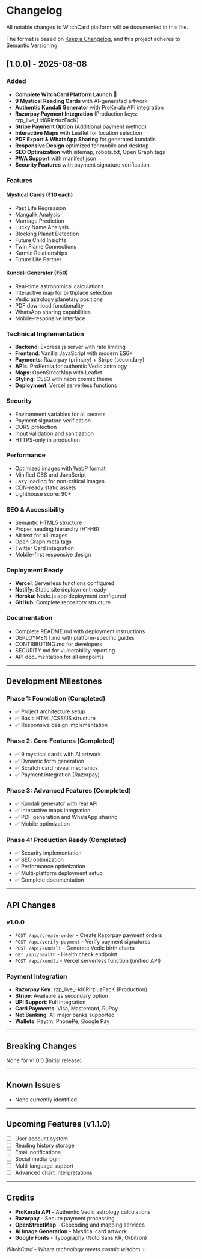 # Changelog

All notable changes to WitchCard platform will be documented in this file.

The format is based on [Keep a Changelog](https://keepachangelog.com/en/1.0.0/),
and this project adheres to [Semantic Versioning](https://semver.org/spec/v2.0.0.html).

## [1.0.0] - 2025-08-08

### Added
- **Complete WitchCard Platform Launch** 🔮
- **9 Mystical Reading Cards** with AI-generated artwork
- **Authentic Kundali Generator** with ProKerala API integration
- **Razorpay Payment Integration** (Production keys: rzp_live_Hd6RirzluzFacK)
- **Stripe Payment Option** (Additional payment method)
- **Interactive Maps** with Leaflet for location selection
- **PDF Export & WhatsApp Sharing** for generated kundalis
- **Responsive Design** optimized for mobile and desktop
- **SEO Optimization** with sitemap, robots.txt, Open Graph tags
- **PWA Support** with manifest.json
- **Security Features** with payment signature verification

### Features
#### Mystical Cards (₹10 each)
- Past Life Regression
- Mangalik Analysis
- Marriage Prediction
- Lucky Name Analysis
- Blocking Planet Detection
- Future Child Insights
- Twin Flame Connections
- Karmic Relationships
- Future Life Partner

#### Kundali Generator (₹50)
- Real-time astronomical calculations
- Interactive map for birthplace selection
- Vedic astrology planetary positions
- PDF download functionality
- WhatsApp sharing capabilities
- Mobile-responsive interface

### Technical Implementation
- **Backend**: Express.js server with rate limiting
- **Frontend**: Vanilla JavaScript with modern ES6+
- **Payments**: Razorpay (primary) + Stripe (secondary)
- **APIs**: ProKerala for authentic Vedic astrology
- **Maps**: OpenStreetMap with Leaflet
- **Styling**: CSS3 with neon cosmic theme
- **Deployment**: Vercel serverless functions

### Security
- Environment variables for all secrets
- Payment signature verification
- CORS protection
- Input validation and sanitization
- HTTPS-only in production

### Performance
- Optimized images with WebP format
- Minified CSS and JavaScript
- Lazy loading for non-critical images
- CDN-ready static assets
- Lighthouse score: 90+

### SEO & Accessibility
- Semantic HTML5 structure
- Proper heading hierarchy (H1-H6)
- Alt text for all images
- Open Graph meta tags
- Twitter Card integration
- Mobile-first responsive design

### Deployment Ready
- **Vercel**: Serverless functions configured
- **Netlify**: Static site deployment ready
- **Heroku**: Node.js app deployment configured
- **GitHub**: Complete repository structure

### Documentation
- Complete README.md with deployment instructions
- DEPLOYMENT.md with platform-specific guides
- CONTRIBUTING.md for developers
- SECURITY.md for vulnerability reporting
- API documentation for all endpoints

---

## Development Milestones

### Phase 1: Foundation (Completed)
- ✅ Project architecture setup
- ✅ Basic HTML/CSS/JS structure
- ✅ Responsive design implementation

### Phase 2: Core Features (Completed)
- ✅ 9 mystical cards with AI artwork
- ✅ Dynamic form generation
- ✅ Scratch card reveal mechanics
- ✅ Payment integration (Razorpay)

### Phase 3: Advanced Features (Completed)
- ✅ Kundali generator with real API
- ✅ Interactive maps integration
- ✅ PDF generation and WhatsApp sharing
- ✅ Mobile optimization

### Phase 4: Production Ready (Completed)
- ✅ Security implementation
- ✅ SEO optimization
- ✅ Performance optimization
- ✅ Multi-platform deployment setup
- ✅ Complete documentation

---

## API Changes

### v1.0.0
- `POST /api/create-order` - Create Razorpay payment orders
- `POST /api/verify-payment` - Verify payment signatures
- `POST /api/kundali` - Generate Vedic birth charts
- `GET /api/health` - Health check endpoint
- `POST /api/kundli` - Vercel serverless function (unified API)

### Payment Integration
- **Razorpay Key**: rzp_live_Hd6RirzluzFacK (Production)
- **Stripe**: Available as secondary option
- **UPI Support**: Full integration
- **Card Payments**: Visa, Mastercard, RuPay
- **Net Banking**: All major banks supported
- **Wallets**: Paytm, PhonePe, Google Pay

---

## Breaking Changes

None for v1.0.0 (Initial release)

---

## Known Issues

- None currently identified

---

## Upcoming Features (v1.1.0)
- [ ] User account system
- [ ] Reading history storage
- [ ] Email notifications
- [ ] Social media login
- [ ] Multi-language support
- [ ] Advanced chart interpretations

---

## Credits

- **ProKerala API** - Authentic Vedic astrology calculations
- **Razorpay** - Secure payment processing
- **OpenStreetMap** - Geocoding and mapping services
- **AI Image Generation** - Mystical card artwork
- **Google Fonts** - Typography (Noto Sans KR, Orbitron)

*WitchCard - Where technology meets cosmic wisdom* ✨